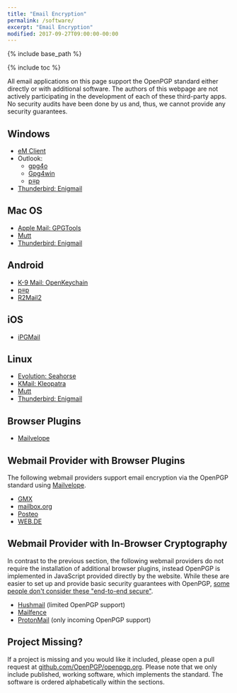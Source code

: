 ```yaml
---
title: "Email Encryption"
permalink: /software/
excerpt: "Email Encryption"
modified: 2017-09-27T09:00:00-00:00
---
```


{% include base_path %}

{% include toc %}

All email applications on this page support the OpenPGP standard either directly or with additional software.
The authors of this webpage are not actively participating in the development of each of these third-party apps.
No security audits have been done by us and, thus, we cannot provide any security guarantees.

## Windows
* [eM Client](/software/emclient/)
* Outlook:
  * [gpg4o](/software/gpg4o/)
  * [Gpg4win](/software/gpg4win/)
  * [p≡p](/software/pep/)
* [Thunderbird: Enigmail](/software/enigmail/)

## Mac OS
* [Apple Mail: GPGTools](/software/gpgtools/)
* [Mutt](/software/mutt/)
* [Thunderbird: Enigmail](/software/enigmail/)

## Android
* [K-9 Mail: OpenKeychain](/software/openkeychain/)
* [p≡p](/software/pep/)
* [R2Mail2](/software/r2mail2/)

## iOS
* [iPGMail](/software/ipgmail/)

## Linux
* [Evolution: Seahorse](/software/seahorse/)
* [KMail: Kleopatra](/software/kleopatra/)
* [Mutt](/software/mutt/)
* [Thunderbird: Enigmail](/software/enigmail/)

## Browser Plugins
* [Mailvelope](/software/mailvelope/)

## Webmail Provider with Browser Plugins
The following webmail providers support email encryption via the OpenPGP standard using [Mailvelope](/software/mailvelope/).

* [GMX](http://www.gmx.net/)
* [mailbox.org](https://mailbox.org/)
* [Posteo](https://posteo.de)
* [WEB.DE](http://web.de/)

## Webmail Provider with In-Browser Cryptography
In contrast to the previous section, the following webmail providers do not require the installation of additional browser plugins, instead OpenPGP is implemented in JavaScript provided directly by the website.
While these are easier to set up and provide basic security guarantees with OpenPGP, [some people don't consider these "end-to-end secure"](https://tonyarcieri.com/whats-wrong-with-webcrypto).

* [Hushmail](https://www.hushmail.com/) (limited OpenPGP support)
* [Mailfence](https://www.mailfence.com/)
* [ProtonMail](https://protonmail.com/) (only incoming OpenPGP support)

## Project Missing?
If a project is missing and you would like it included, please open a pull request at [github.com/OpenPGP/openpgp.org](https://github.com/OpenPGP/openpgp.org).
Please note that we only include published, working software, which implements the standard.
The software is ordered alphabetically within the sections.
